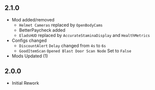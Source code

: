 ## 2.1.0
- Mod added/removed
  - `Helmet Cameras` replaced by `OpenBodyCams`
  - BetterPaycheck added
  - `EladsHUD` replaced by `AccurateStaminaDisplay` and `HealthMetrics`
- Configs changed
  - `DiscountAlert` `Delay` changed from `4s` to `6s`
  - `GoodItemScan` `Opened Blast Door Scan Node` Set to `False`
- Mods Updated (1)

## 2.0.0
- Initial Rework
